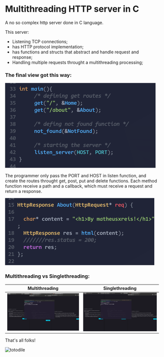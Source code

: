 # Multithreading HTTP server in C

A no so complex http server done in C language. 

This server:
 - Listening TCP connections;
 - has HTTP protocol implementation;
 - has functions and structs that abstract and handle request and response;
 - Handling multiple requests throught a multithreading processing; 
 

### The final view got this way:

![final view](images/finalview.png)

The programmer only pass the PORT and HOST in listen function, and create the routes throught get, post, put and delete functions. Each method function receive a path and a callback, which must receive a request and return a response.

![controllers](images/controllers.png)

### Multithreading vs Singlethreading:

Multithreading        |  Singlethreading
:-------------------------:|:-------------------------:
![multi threading](images/multithreading.gif) | ![single threading](images/singlethread.gif)

That's all folks!

![totodile](https://i.makeagif.com/media/8-22-2016/OJ4YUQ.gif)

